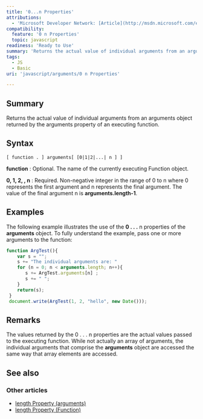 ```yaml
---
title: '0...n Properties'
attributions:
  - 'Microsoft Developer Network: [Article](http://msdn.microsoft.com/en-us/library/ie/bb79e676(v=vs.94).aspx)'
compatibility:
  feature: '0 n Properties'
  topic: javascript
readiness: 'Ready to Use'
summary: 'Returns the actual value of individual arguments from an arguments object returned by the arguments property of an executing function.'
tags:
  - JS
  - Basic
uri: 'javascript/arguments/0 n Properties'

---
```

## Summary

Returns the actual value of individual arguments from an arguments object returned by the arguments property of an executing function.

## Syntax

    [ function . ] arguments[ [0|1|2|...| n ] ]

**function**
:   Optional. The name of the currently executing Function object.

**0, 1, 2, , n**
:   Required. Non-negative integer in the range of 0 to n where 0 represents the first argument and n represents the final argument. The value of the final argument n is **arguments.length-1**.

## Examples

The following example illustrates the use of the **0 . . .** n properties of the **arguments** object. To fully understand the example, pass one or more arguments to the function:

``` js
function ArgTest(){
    var s = "";
    s += "The individual arguments are: "
    for (n = 0; n < arguments.length; n++){
       s += ArgTest.arguments[n] ;
       s += " ";
    }
    return(s);
 }
 document.write(ArgTest(1, 2, "hello", new Date()));
```

## Remarks

The values returned by the 0 . . . n properties are the actual values passed to the executing function. While not actually an array of arguments, the individual arguments that comprise the **arguments** object are accessed the same way that array elements are accessed.

## See also

### Other articles

-   [length Property (arguments)](/javascript/arguments/length)
-   [length Property (Function)](/javascript/Function/length)

